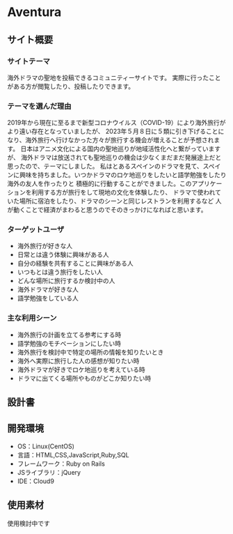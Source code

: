# Aventura

## サイト概要
### サイトテーマ
海外ドラマの聖地を投稿できるコミュニティーサイトです。
実際に行ったことがある方が閲覧したり、投稿したりできます。

### テーマを選んだ理由
2019年から現在に至るまで新型コロナウイルス（COVID-19）により海外旅行がより遠い存在となっていましたが、
2023年５月８日に５類に引き下げることになり、海外旅行へ行けなかった方々が旅行する機会が増えることが予想されます。
日本はアニメ文化による国内の聖地巡りが地域活性化へと繋がっていますが、
海外ドラマは放送されても聖地巡りの機会は少なくまだまだ発展途上だと思ったので、テーマにしました。
私はとあるスペインのドラマを見て、スペインに興味を持ちました。いつかドラマのロケ地巡りをしたいと語学勉強をしたり海外の友人を作ったりと
積極的に行動することができました。このアプリケーションを利用する方が旅行をして現地の文化を体験したり、
ドラマで使われていた場所に宿泊をしたり、ドラマのシーンと同じレストランを利用するなど
人が動くことで経済がまわると思うのでそのきっかけになればと思います。

### ターゲットユーザ
- 海外旅行が好きな人
- 日常とは違う体験に興味がある人
- 自分の経験を共有することに興味がある人
- いつもとは違う旅行をしたい人
- どんな場所に旅行するか検討中の人
- 海外ドラマが好きな人
- 語学勉強をしている人

### 主な利用シーン
- 海外旅行の計画を立てる参考にする時
- 語学勉強のモチベーションにしたい時
- 海外旅行を検討中で特定の場所の情報を知りたいとき
- 海外へ実際に旅行した人の感想が知りたい時
- 海外ドラマが好きでロケ地巡りを考えている時
- ドラマに出てくる場所やものがどこか知りたい時

## 設計書

## 開発環境
- OS：Linux(CentOS)
- 言語：HTML,CSS,JavaScript,Ruby,SQL
- フレームワーク：Ruby on Rails
- JSライブラリ：jQuery
- IDE：Cloud9

## 使用素材
使用検討中です